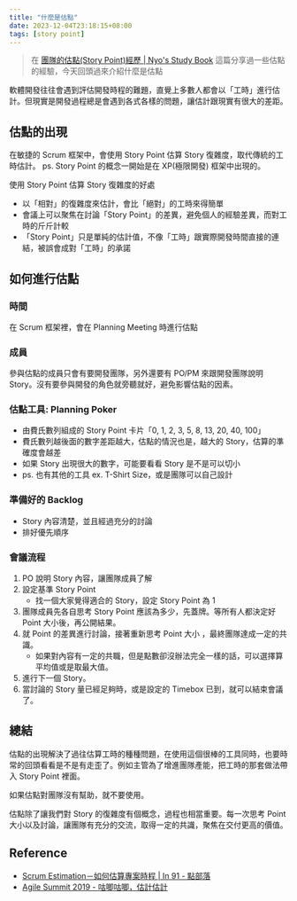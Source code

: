 ```yaml
---
title: "什麼是估點"
date: 2023-12-04T23:18:15+08:00
tags: [story point]
---
```

> 在 [團隊的估點(Story Point)經歷 | Nyo's Study Book](https://nyorc.github.io/posts/2022/05/a-story-of-the-team-using-story-point/) 這篇分享過一些估點的經驗，今天回頭過來介紹什麼是估點

軟體開發往往會遇到評估開發時程的難題，直覺上多數人都會以「工時」進行估計。但現實是開發過程總是會遇到各式各樣的問題，讓估計跟現實有很大的差距。

## 估點的出現

在敏捷的 Scrum 框架中，會使用 Story Point 估算 Story 復雜度，取代傳統的工時估計。
ps. Story Point 的概念一開始是在 XP(極限開發) 框架中出現的。



使用 Story Point 估算 Story 復雜度的好處
- 以「相對」的復雜度來估計，會比「絕對」的工時來得簡單
- 會議上可以聚焦在討論「Story Point」的差異，避免個人的經驗差異，而對工時的斤斤計較
- 「Story Point」只是單純的估計值，不像「工時」跟實際開發時間直接的連結，被誤會成對「工時」的承諾



## 如何進行估點

### 時間
在 Scrum 框架裡，會在 Planning Meeting 時進行估點

### 成員
參與估點的成員只會有要開發團隊，另外還要有 PO/PM 來跟開發團隊說明 Story。沒有要參與開發的角色就旁聽就好，避免影響估點的因素。

### 估點工具: Planning Poker
- 由費氏數列組成的 Story Point 卡片「0, 1, 2, 3, 5, 8, 13, 20, 40, 100」
- 費氏數列越後面的數字差距越大，估點的情況也是，越大的 Story，估算的準確度會越差
- 如果 Story 出現很大的數字，可能要看看 Story 是不是可以切小
- ps. 也有其他的工具 ex. T-Shirt Size，或是團隊可以自己設計

### 準備好的 Backlog
- Story 內容清楚，並且經過充分的討論
- 排好優先順序

### 會議流程
1. PO 說明 Story 內容，讓團隊成員了解
2. 設定基準 Story Point
   - 找一個大家覺得適合的 Story，設定 Story Point 為 1
3. 團隊成員先各自思考 Story Point 應該為多少，先蓋牌。等所有人都決定好 Point 大小後，再公開結果。
4. 就 Point 的差異進行討論，接著重新思考 Point 大小 ，最終團隊達成一定的共識。
   - 如果對內容有一定的共職，但是點數卻沒辦法完全一樣的話，可以選擇算平均值或是取最大值。
5. 進行下一個 Story。
6. 當討論的 Story 量已經足夠時，或是設定的 Timebox 已到，就可以結束會議了。



## 總結

估點的出現解決了過往估算工時的種種問題，在使用這個很棒的工具同時，也要時常的回頭看看是不是有走歪了。例如主管為了增進團隊產能，把工時的那套做法帶入 Story Point 裡面。

如果估點對團隊沒有幫助，就不要使用。

估點除了讓我們對 Story 的復雜度有個概念，過程也相當重要。每一次思考 Point 大小以及討論，讓團隊有充分的交流，取得一定的共識，聚焦在交付更高的價值。


## Reference
- [Scrum Estimation－如何估算專案時程 | In 91 - 點部落](https://dotblogs.com.tw/hatelove/2015/12/19/scrum-project-schedule-estimation)
- [Agile Summit 2019 - 咕唧咕唧，估計估計](https://engineering.linecorp.com/zh-hant/blog/agile-summit-2019)
